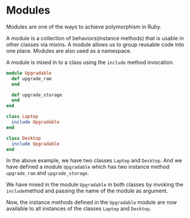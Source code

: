 # Modules

Modules are one of the ways to achieve polymorphism in Ruby.

A module is a collection of behaviors(instance methods) that is usable in other classes via mixins. A module allows us to group reusable code into one place. Modules are also used as a namespace.

A module is mixed in to a class using the `include` method invocation. 

```ruby
module Upgradable
  def upgrade_ram
  end

  def upgrade_storage
  end
end

class Laptop
  include Upgradable
end

class Desktop
  include Upgradable
end
```
In the above example, we have two classes `Laptop` and `Desktop`. And we have defined a module `Upgradable` which has two instance method `upgrade_ram` and `upgrade_storage`. 

We have mixed in the module `Upgradable` in both classes by invoking the `include`method and passing the name of the module as argument.

Now, the instance methods defined in the `Upgradable` module are now available to all instances of the classes `Laptop` and `Desktop`.